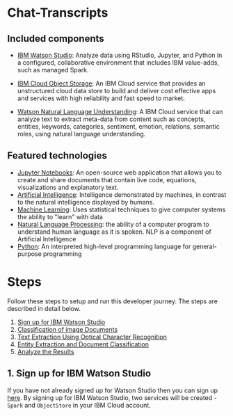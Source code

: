# Chat-Transcripts

## Included components

* [IBM Watson Studio](https://console.bluemix.net/catalog/services/watson-studio): Analyze data using RStudio, Jupyter, and Python in a configured, collaborative environment that includes IBM value-adds, such as managed Spark.

* [IBM Cloud Object Storage](https://console.bluemix.net/catalog/infrastructure/cloud-object-storage): An IBM Cloud service that provides an unstructured cloud data store to build and deliver cost effective apps and services with high reliability and fast speed to market.

* [Watson Natural Language Understanding](https://console.bluemix.net/catalog/services/natural-language-understanding/?cm_sp=dw-bluemix-_-code-_-devcenter): A IBM Cloud service that can analyze text to extract meta-data from content such as concepts, entities, keywords, categories, sentiment, emotion, relations, semantic roles, using natural language understanding.


## Featured technologies

* [Jupyter Notebooks](http://jupyter.org/): An open-source web application that allows you to create and share documents that contain live code, equations, visualizations and explanatory text.
* [Artificial Intelligence](https://www.computerworld.com/article/2906336/emerging-technology/what-is-artificial-intelligence.html): Intelligence demonstrated by machines, in contrast to the natural intelligence displayed by humans.
* [Machine Learning](https://searchenterpriseai.techtarget.com/definition/machine-learning-ML): Uses statistical techniques to give computer systems the ability to "learn" with data
* [Natural Language Processing](https://machinelearningmastery.com/natural-language-processing/): the ability of a computer program to understand human language as it is spoken. NLP is a component of Artificial Intelligence
* [Python](https://www.python.org/): An interpreted high-level programming language for general-purpose programming


# Steps
Follow these steps to setup and run this developer journey. The steps are described in detail below.
1. [Sign up for IBM Watson Studio](#1-sign-up-for-ibm-watson-studio)
2. [Classification of image Documents](#2-classification-of-image-documents)
3. [Text Extraction Using Optical Character Recognition](#3-text-extraction-using-optical-character-recognition)
4. [Entity Extraction and Document Classification](#4-entity-extraction-and-document-classification)
5. [Analyze the Results](#5-analyze-the-results)


## 1. Sign up for IBM Watson Studio

If you have not already signed up for Watson Studio then you can sign up [here](https://console.bluemix.net/catalog/services/watson-studio). By signing up for IBM Watson Studio, two services will be created - ``Spark`` and ``ObjectStore`` in your IBM Cloud account.


